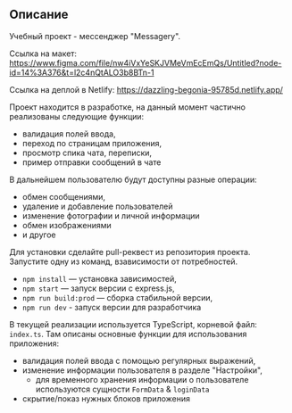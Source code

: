 ## Описание

Учебный проект - мессенджер "Messagery". 

Ссылка на макет: https://www.figma.com/file/nw4iVxYeSKJVMeVmEcEmQs/Untitled?node-id=14%3A376&t=l2c4nQtALO3b8BTn-1

Ссылка на деплой в Netlify: https://dazzling-begonia-95785d.netlify.app/

Проект находится в разработке, на данный момент частично реализованы следующие функции:
- валидация полей ввода,
- переход по страницам приложения, 
- просмотр спика чата, переписки,
- пример отправки сообщений в чате

В дальнейшем пользователю будут доступны разные операции: 
- обмен сообщениями, 
- удаление и добавление пользователей
- изменение фотографии и личной информации
- обмен изображениями 
- и другое

Для установки сделайте pull-реквест из репозитория проекта. Запустите одну из команд, взависимости от потребностей.

- `npm install` — установка зависимостей,
- `npm start` — запуск версии c express.js,
- `npm run build:prod` — сборка стабильной версии,
- `npm run dev` - запуск версии для разработчика

В текущей реализации используется TypeScript, корневой файл: `index.ts`. Там описаны основные функции для использования приложения:
- валидация полей ввода с помощью регулярных выражений, 
- изменение информации пользователя в разделе "Настройки",
  - для временного хранения информации о пользователе используются сущности `FormData` & `loginData`
- скрытие/показ нужных блоков приложения


